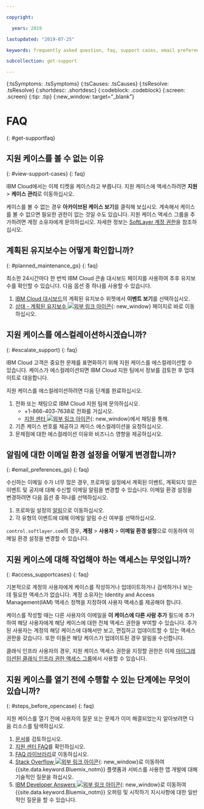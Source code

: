 ```yaml
---

copyright:

  years: 2019

lastupdated: "2019-07-25"

keywords: frequently asked question, faq, support cases, email preferences, access for cases, support faq 

subcollection: get-support 

---
```



{:tsSymptoms: .tsSymptoms}
{:tsCauses: .tsCauses}
{:tsResolve: .tsResolve}
{:shortdesc: .shortdesc}
{:codeblock: .codeblock}
{:screen: .screen}
{:tip: .tip}
{:new_window: target="_blank"}

# FAQ
{: #get-supportfaq}

## 지원 케이스를 볼 수 없는 이유
{: #view-support-cases}
{: faq}

IBM Cloud에서는 이제 티켓을 케이스라고 부릅니다. 지원 케이스에 액세스하려면 **지원** > **케이스 관리**로 이동하십시오. 

케이스를 볼 수 없는 경우 **아카이브된 케이스 보기**를 클릭해 보십시오. 계속해서 케이스를 볼 수 없으면 필요한 권한이 없는 것일 수도 있습니다. 지원 케이스 액세스 그룹을 추가하려면 계정 소유자에게 문의하십시오. 자세한 정보는 [SoftLayer 계정 권한](https://test.cloud.ibm.com/docs/iam?topic=iam-migrated_permissions)을 참조하십시오.

## 계획된 유지보수는 어떻게 확인합니까?
{: #planned_maintenance_gs}
{: faq}

최소한 24시간마다 한 번씩 IBM Cloud 콘솔 대시보드 페이지를 사용하여 추후 유지보수를 확인할 수 있습니다. 다음 옵션 중 하나를 사용할 수 있습니다. 

1. [IBM Cloud 대시보드](https://cloud.ibm.com/)의 계획된 유지보수 위젯에서 **이벤트 보기**를 선택하십시오. 
2. [상태 - 계획된 유지보수 ![외부 링크 아이콘](../icons/launch-glyph.svg "외부 링크 아이콘")](https://cloud.ibm.com/status?selected=maintenance){: new_window} 페이지로 바로 이동하십시오.

## 지원 케이스를 에스컬레이션하시겠습니까? 
{: #escalate_support}
{: faq}

IBM Cloud 고객은 중요한 문제를 표면화하기 위해 지원 케이스를 에스컬레이션할 수 있습니다. 케이스가 에스컬레이션되면 IBM Cloud 지원 팀에서 정보를 검토한 후 업데이트로 대응합니다. 

지원 케이스를 에스컬레이션하려면 다음 단계를 완료하십시오. 
1. 전화 또는 채팅으로 IBM Cloud 지원 팀에 문의하십시오.
    * +1-866-403-7638로 전화를 거십시오.
    * [지원 센터 ![외부 링크 아이콘](../icons/launch-glyph.svg "외부 링크 아이콘")](https://{DomainName}/unifiedsupport/supportcenter){: new_window}에서 채팅을 통해.
2. 기존 케이스 번호를 제공하고 케이스 에스컬레이션을 요청하십시오. 
3. 문제점에 대한 에스컬레이션 이유와 비즈니스 영향을 제공하십시오. 

## 알림에 대한 이메일 환경 설정을 어떻게 변경합니까? 
{: #email_preferences_gs}
{: faq}

수신하는 이메일 수가 너무 많은 경우, 프로파일 설정에서 계획된 이벤트, 계획되지 않은 이벤트 및 공지에 대해 수신할 이메일 알림을 변경할 수 있습니다. 이메일 환경 설정을 변경하려면 다음 옵션 중 하나를 선택하십시오. 

1. 프로파일 설정의 [알림](https://cloud.ibm.com/user/notifications)으로 이동하십시오.
1. 각 유형의 이벤트에 대해 이메일 알림 수신 여부를 선택하십시오.

`control.softlayer.com`의 경우, **계정** > **사용자** > **이메일 환경 설정**으로 이동하여 이메일 환경 설정을 변경할 수 있습니다. 

## 지원 케이스에 대해 작업해야 하는 액세스는 무엇입니까? 
{: #access_supportcases}
{: faq}

기본적으로 계정의 사용자에게 케이스를 작성하거나 업데이트하거나 검색하거나 보는 데 필요한 액세스가 없습니다. 계정 소유자는 Identity and Access Management(IAM) 액세스 정책을 지정하여 사용자 액세스를 제공해야 합니다. 

케이스를 작성할 때는 다른 사용자의 이메일을 **이 케이스에 다른 사람 추가** 필드에 추가하여 해당 사용자에게 해당 케이스에 대한 전체 액세스 권한을 부여할 수 있습니다. 추가된 사용자는 계정의 해당 케이스에 대해서만 보고, 편집하고 업데이트할 수 있는 액세스 권한을 갖습니다. 또한 이들은 해당 케이스가 업데이트된 경우 알림을 수신합니다. 

클래식 인프라 사용자의 경우, 지원 케이스 액세스 권한을 지정할 권한은 이제 [마이그레이션된 클래식 인프라 권한 액세스 그룹](/docs/iam?topic=iam-predefined)에서 사용할 수 있습니다.

## 지원 케이스를 열기 전에 수행할 수 있는 단계에는 무엇이 있습니까? 
{: #steps_before_opencase}
{: faq}

지원 케이스를 열기 전에 사용자의 질문 또는 문제가 이미 해결되었는지 알아보려면 다음 리소스를 탐색하십시오. 

1. [문서](https://cloud.ibm.com/docs)를 검토하십시오. 
2. [지원 센터 FAQ](https://cloud.ibm.com/unifiedsupport/supportcenter)를 확인하십시오. 
3. [FAQ 라이브러리](https://cloud.ibm.com/docs/faqs)로 이동하십시오. 
4. [Stack Overflow ![외부 링크 아이콘](../icons/launch-glyph.svg "외부 링크 아이콘")](http://stackoverflow.com/questions/tagged/ibm-bluemix){: new_window}로 이동하여 {{site.data.keyword.Bluemix_notm}} 플랫폼과 서비스를 사용한 앱 개발에 대해 기술적인 질문을 하십시오.
5. [IBM Developer Answers ![외부 링크 아이콘](../icons/launch-glyph.svg "외부 링크 아이콘")](https://developer.ibm.com/answers/smart-spaces/12/bluemix.html){: new_window}로 이동하여 {{site.data.keyword.Bluemix_notm}} 오퍼링 및 시작하기 지시사항에 대한 일반적인 질문을 할 수 있습니다.
